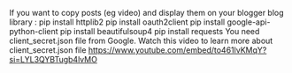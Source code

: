 If you want to copy posts (eg video) and display them on your blogger blog
library : 
pip install httplib2
pip install oauth2client
pip install google-api-python-client
pip install beautifulsoup4
pip install requests
You need client_secret.json file from Google.
Watch this video to learn more about client_secret.json file 
https://www.youtube.com/embed/to461lvKMqY?si=LYL3QYBTugb4lvMO
